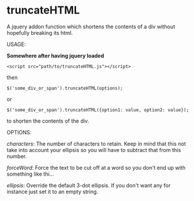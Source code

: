 truncateHTML
============

A jquery addon function which shortens the contents of a div without hopefully breaking its html.

USAGE:

**Somewhere after having jquery loaded**

    <script src="path/to/truncateHTML.js"></script>

then

    $('some_div_or_span').truncateHTML(options);
    
or

    $('some_div_or_span').truncateHTML({option1: value, option2: value});
    
to shorten the contents of the div.


OPTIONS:

*characters*: 
The number of characters to retain. Keep in mind that this not take into account your ellipsis 
so you will have to subtract that from this number.


*forceWord*:
Force the text to be cut off at a word so you don't end up with something like thi...


*ellipsis*:
Override the default 3-dot ellipsis. If you don't want any for instance just set it to an empty string.

